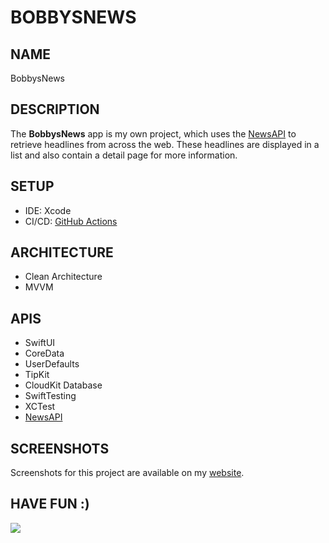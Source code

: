 # BOBBYSNEWS

## NAME
BobbysNews

## DESCRIPTION
The **BobbysNews** app is my own project, which uses the [NewsAPI](https://newsapi.org) to retrieve headlines from across the web. These headlines are displayed in a list and also contain a detail page for more information.

## SETUP
- IDE: Xcode
- CI/CD: [GitHub Actions](https://docs.github.com/en/actions)

## ARCHITECTURE
- Clean Architecture
- MVVM

## APIS
- SwiftUI
- CoreData
- UserDefaults
- TipKit
- CloudKit Database
- SwiftTesting
- XCTest
- [NewsAPI](https://newsapi.org)

## SCREENSHOTS
Screenshots for this project are available on my [website](https://erolburak.me/en/portfolio).

## HAVE FUN :)
<img src="https://media3.giphy.com/media/v1.Y2lkPTc5MGI3NjExdDI3emQxaHl0bm5uZmNsaXRtNzNjcDRvN2s3OXV4NmFxMnR3d2didyZlcD12MV9pbnRlcm5hbF9naWZfYnlfaWQmY3Q9Zw/Ws6T5PN7wHv3cY8xy8/giphy.gif"/>
